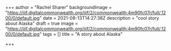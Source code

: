 +++
author = "Rachel Sharer"
backgroundImage = "https://iiif.digitalcommonwealth.org/iiif/2/commonwealth:4m90fc07r/full/,1200/0/default.jpg"
date = 2021-08-13T14:27:38Z
description = "cool story about Alaska"
draft = true
image = "https://iiif.digitalcommonwealth.org/iiif/2/commonwealth:4m90fc07r/full/,1200/0/default.jpg"
tags = []
title = "A story about Alaska"

+++
